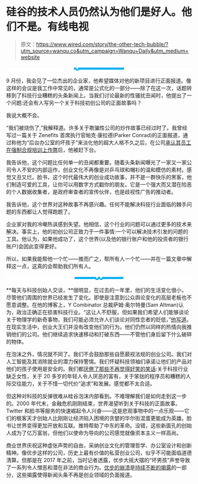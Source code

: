 # 硅谷的技术人员仍然认为他们是好人。他们不是。有线电视

> 原文：<https://www.wired.com/story/the-other-tech-bubble/?utm_source=wanqu.co&utm_campaign=Wanqu+Daily&utm_medium=website>

![](img/163b0a2c0a6ca03af0fa4253f889b787.png)

9 月份，我会见了一位杰出的企业家，他希望媒体对他的新项目进行正面报道。像这样的会议是我工作中常见的，通常是公式化的一部分——除了在这一次，话题转移到了科技行业糟糕的头条新闻上。当我们讨论最新的性骚扰丑闻时，他提出了一个问题:还会有人写另一个关于科技初创公司的正面故事吗？

我说大概不会。

“我们被烧伤了,”我解释道。许多关于欺骗性公司的炒作故事已经过时了。我曾经写过一篇关于 Zenefits 首席执行官帕克·康拉德(Parker Conrad)的正面报道，通过称他为“后台办公室的坏孩子”来淡化他的超大人格不久之后，在公司[承认其员工在强制合规培训上作弊](https://www.nytimes.com/2016/02/18/technology/zenefits-scandal-highlights-perils-of-hypergrowth-at-start-ups.html)后，他被赶下台。

我告诉他，这个问题比任何单一的丑闻都重要。随着头条新闻曝光了一家又一家公司令人不安的内部运作，创业文化不再像是对乒乓球和帽衫的温和模仿的素材。感觉又丑又烂。脸书，这个时代最伟大的创业成功故事，并不是一群快乐的黑客，他们制造可爱的工具，让你可以用数字方式戳你的朋友。它是一个强大而又潜在险恶的个人数据收集者，是政府审查者的宣传伙伴，也是歧视性广告的推动者。

我告诉他，这个世界对这种故事不再感兴趣。任何不能解决科技行业面临的棘手问题的东西都让人觉得跑题了。

企业家对我的冷嘲热讽感到失望。他相信，这个行业的问题可以通过更多的技术来解决。事实上，他的初创公司正致力于一件事情:一个可以解决技术引发的问题的工具。他认为，如果他成功了，这个世界(以及他的银行账户和他的投资者的银行账户)会因此变得更好。

所以，如果我能帮他一个忙——推而广之，帮所有人一个忙——并在一篇文章中解释这一点，这真的会帮助我们所有人。

![](img/7f7591d8f11dd705fadacdb6db906927.png)

**每天与科技创始人交谈，**很明显，在过去的一年里，他们的生活变化很小，尽管他们周围的世界已经发生了变化。即使是注意到公众舆论变化的高层老板也不愿意调整。在他的博客上，Y Combinator 总裁萨姆·奥尔特曼(Sam Altman)认为，政治正确正在损害科技行业。“这让人不舒服，但如果我们希望人们能够谈论关于物理学的新奇事物，我们可能必须允许人们谈论对同性恋者的贬低，”[他写道](http://blog.samaltman.com/e-pur-si-muove)。在现实生活中，创业大王们并没有改变他们的行为。他们仍然以同样的热情向我推销他们的公司。他们继续追求快速移动和打破东西——不管他们身后留下什么破碎的物体。

在泡沫之外，情况就不同了。我们不会鼓励那些自愿藐视法规的创业公司。我们对人工智能及其消除就业的潜力保持警惕。我们怀疑科技领袖们承诺让他们的产品对他们的孩子使用是安全的。我们都[厌倦了那些](https://newrepublic.com/article/117963/hbos-silicon-valleys-boring-sexism)[不再觉得好笑的笑话](http://fortune.com/2016/04/08/review-disrupted-dan-lyons/):关于科技行业缺乏女性，关于 20 多岁的年轻人令人厌恶的富有，关于笨拙的程序员和糟糕的人际交往能力，关于不惜一切代价“追求”和发展。感觉都不太合适。

但这种对科技的反弹很难从硅谷泡沫内部看到。不难理解我们是如何走到这一步的。2000 年代末，金融危机刚刚结束，世界渴望听到关于科技的正面故事。Twitter 和脸书等服务的快速崛起令人兴奋——这是悲观事物中的一点乐观——它们的极客天才创始人比刚刚让经济陷入困境的贪婪的华尔街混蛋更能成为英雄。脸书让世界变得更加开放和互联。推特帮助了中东的革命。没错，这些新面孔的创始人成为了亿万富翁，但他们以使命为导向的公司感觉就像资本主义一样高尚。

商业世界庆祝这种虚张声势的自由，采纳创业文化的管理哲学、办公室设计和创新精神。像优步这样的公司，历史上最有价值的私营创业公司，似乎不可能面临道德清算。但那是在 2017 年之前，当时记者透露，优步大摇大摆的“坏男孩”声誉导致了一系列令人憎恶和潜在非法的商业行为。[优步的崩溃](https://www.wired.com/story/timeline-uber-crises/)是[持续不断的揭露](http://fortune.com/silicon-valley-startups-fraud-venture-capital/)的一部分，这些揭露使得新闻头条不再是创业领域的负面报道。